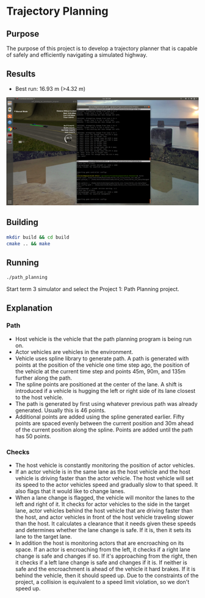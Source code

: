 # Trajectory Planning

## Purpose

The purpose of this project is to develop a trajectory planner that is capable of safely and efficiently navigating a simulated highway.

## Results

* Best run: 16.93 m (>4.32 m)

![Best](./docs/best.png)

## Building

```sh
mkdir build && cd build
cmake .. && make
```

## Running
```sh
./path_planning
```

Start term 3 simulator and select the Project 1: Path Planning project. 

## Explanation

### Path

* Host vehicle is the vehicle that the path planning program is being run on.
* Actor vehicles are vehicles in the environment.
* Vehicle uses spline library to generate path. A path is generated with points at the position of the vehicle one time step ago, the position of the vehicle at the current time step and points 45m, 90m, and 135m further along the path.
* The spline points are positioned at the center of the lane. A shift is introduced if a vehicle is hugging the left or right side of its lane closest to the host vehicle.
* The path is generated by first using whatever previous path was already generated. Usually this is 46 points.
* Additional points are added using the spline generated earlier. Fifty points are spaced evenly between the current position and 30m ahead of the current position along the spline. Points are added until the path has 50 points.

### Checks

* The host vehicle is constantly monitoring the position of actor vehicles.
* If an actor vehicle is in the same lane as the host vehicle and the host vehicle is driving faster than the actor vehicle. The host vehicle will set its speed to the actor vehicles speed and gradually slow to that speed. It also flags that it would like to change lanes.
* When a lane change is flagged, the vehicle will monitor the lanes to the left and right of it. It checks for actor vehicles to the side in the target lane, actor vehicles behind the host vehicle that are driving faster than the host, and actor vehicles in front of the host vehicle traveling slower than the host. It calculates a clearance that it needs given these speeds and determines whether the lane change is safe. If it is, then it sets its lane to the target lane.
* In addition the host is monitoring actors that are encroaching on its space. If an actor is encroaching from the left, it checks if a right lane change is safe and changes if so. If it's approaching from the right, then it checks if a left lane change is safe and changes if it is. If neither is safe and the encroachment is ahead of the vehicle it hard brakes. If it is behind the vehicle, then it should speed up. Due to the constraints of the project, a collision is equivalent to a speed limit violation, so we don't speed up.